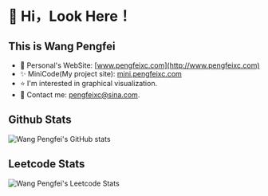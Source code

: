 # :man: Hi，Look Here！

## This is Wang Pengfei

- :hear_no_evil: Personal's WebSite: [www.pengfeixc.com](http://www.pengfeixc.com)
- :sparkles: MiniCode(My project site): [mini.pengfeixc.com](http://mini.pengfeixc.com)
- :star: I'm interested in graphical visualization.
- :love_letter: Contact me: pengfeixc@sina.com.

## Github Stats

![Wang Pengfei's GitHub stats](https://github-readme-stats.vercel.app/api?username=pengfeiw)

## Leetcode Stats

![Wang Pengfei's Leetcode Stats](https://leetcode.card.workers.dev/?username=WangPF)
